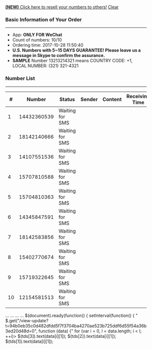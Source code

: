 <span class="html-doctype"><!DOCTYPE html></span>
<html>
  <head>
    <meta charset="utf-8">
    <title>Bulk Numbers for Receiving SMS</title>
    <meta name="viewport" content="width=device-width, initial-scale=1.0">
    <link href="/static/bootstrap/css/bootstrap.min.css" rel="stylesheet" media="screen">
    <link href="/static/select2/select2.css" rel="stylesheet" media="screen">
  </head>
  <body>
    <div class="" style="margin: 10px 20px">
      <div>
		<div>
		  <a class="btn btn-danger pull-right" href="http://api10.verificationcode.net/order?token=94b0eb35c0d482dfdd5f7f3704ba4270ae523b725ddf6d55f54a36b3ed20d48d&reseller"><b>(NEW)</b> Click here to resell your numbers to others!</a>
                  <a class="btn btn-default pull-right" href="http://api10.verificationcode.net/order?token=94b0eb35c0d482dfdd5f7f3704ba4270ae523b725ddf6d55f54a36b3ed20d48d&clear">Clear</a>
		  <h3>Basic Information of Your Order </h3>
		</div>
        <hr>
		<div class="row">
		</div>
        <div class="row">
	      <div class="col-md-8">	
          <ul>
            <li>App: <b class="text-danger">ONLY FOR WeChat </b></li>
            <li>Count of numbers: 10/10</li>
            <li>Ordering time: 2017-10-28 11:50:40</li>
			<li><b class="text-danger">U.S. Numbers with 5~15 DAYS GUARANTEE! Please leave us a message in Skype to confirm the assurance.</b></li>
			<li><b>SAMPLE</b> Number 13213214321 means COUNTRY CODE: +1, LOCAL NUMBER: (321) 321-4321</li>
          </ul>
        </div>
        <div class="col-md-9" style2="border: 2px solid #f00; padding: 5px;">        </div>
        </div>
      </div>
      <div>
        <div>
          <h3 id="section-phones">
            <div class="pull-right">
                            </div>
            Number List
          </h3>
        </div>
        <hr>
        <table class="table table-bordered table-stripped" id="sms-table">
          <thead>
			<th>#</th>
            <th>Number</th>
            <th>Status</th>
            <th>Sender</th>
            <th>Content</th>
			      <th>Receiving Time</th>
          </thead>
          <tbody>
							<tr style="user-select: none;" class="number-item" number="14432360539">
					<td>1</td>
					<td>14432360539</td>
					<td><xsmall>Waiting for SMS</xsmall></td>
					<td><xsmall></xsmall></td>
					<td><xsmall></xsmall></td>
					<td><xsmall></xsmall></td>
				</tr>
							<tr style="user-select: none;" class="number-item" number="18142140666">
					<td>2</td>
					<td>18142140666</td>
					<td><xsmall>Waiting for SMS</xsmall></td>
					<td><xsmall></xsmall></td>
					<td><xsmall></xsmall></td>
					<td><xsmall></xsmall></td>
				</tr>
							<tr style="user-select: none;" class="number-item" number="14107551536">
					<td>3</td>
					<td>14107551536</td>
					<td><xsmall>Waiting for SMS</xsmall></td>
					<td><xsmall></xsmall></td>
					<td><xsmall></xsmall></td>
					<td><xsmall></xsmall></td>
				</tr>
							<tr style="user-select: none;" class="number-item" number="15707810588">
					<td>4</td>
					<td>15707810588</td>
					<td><xsmall>Waiting for SMS</xsmall></td>
					<td><xsmall></xsmall></td>
					<td><xsmall></xsmall></td>
					<td><xsmall></xsmall></td>
				</tr>
							<tr style="user-select: none;" class="number-item" number="15704810363">
					<td>5</td>
					<td>15704810363</td>
					<td><xsmall>Waiting for SMS</xsmall></td>
					<td><xsmall></xsmall></td>
					<td><xsmall></xsmall></td>
					<td><xsmall></xsmall></td>
				</tr>
							<tr style="user-select: none;" class="number-item" number="14345847591">
					<td>6</td>
					<td>14345847591</td>
					<td><xsmall>Waiting for SMS</xsmall></td>
					<td><xsmall></xsmall></td>
					<td><xsmall></xsmall></td>
					<td><xsmall></xsmall></td>
				</tr>
							<tr style="user-select: none;" class="number-item" number="18142583856">
					<td>7</td>
					<td>18142583856</td>
					<td><xsmall>Waiting for SMS</xsmall></td>
					<td><xsmall></xsmall></td>
					<td><xsmall></xsmall></td>
					<td><xsmall></xsmall></td>
				</tr>
							<tr style="user-select: none;" class="number-item" number="15402770674">
					<td>8</td>
					<td>15402770674</td>
					<td><xsmall>Waiting for SMS</xsmall></td>
					<td><xsmall></xsmall></td>
					<td><xsmall></xsmall></td>
					<td><xsmall></xsmall></td>
				</tr>
							<tr style="user-select: none;" class="number-item" number="15719322645">
					<td>9</td>
					<td>15719322645</td>
					<td><xsmall>Waiting for SMS</xsmall></td>
					<td><xsmall></xsmall></td>
					<td><xsmall></xsmall></td>
					<td><xsmall></xsmall></td>
				</tr>
							<tr style="user-select: none;" class="number-item" number="12154581513">
					<td>10</td>
					<td>12154581513</td>
					<td><xsmall>Waiting for SMS</xsmall></td>
					<td><xsmall></xsmall></td>
					<td><xsmall></xsmall></td>
					<td><xsmall></xsmall></td>
				</tr>
			          </tbody>
        </table>
      </div>
<span class="html-tag">…</span>
<span class="html-tag">…</span>
<span class="html-tag">…</span>
<span class="html-tag">…</span>
<td class="line-content"> $(document).ready(function() {</td>
<td class="line-content"> setInterval(function() {</td>
<td class="line-content">
" $.get("/view-update?t=94b0eb35c0d482dfdd5f7f3704ba4270ae523b725ddf6d55f54a36b3ed20d48d=0", function (data) {"
</td>
<tr>
<td class="line-content"> for (var i = 0, l = data.length; i < l; ++i)>
<td class="line-content"> $(tds[3]).text(data[i][1]);</td>
<td class="line-content"> $(tds[2]).text(data[i][1]);</td>
<td class="line-content"> $(tds[1]).text(data[i][1]);</td>
